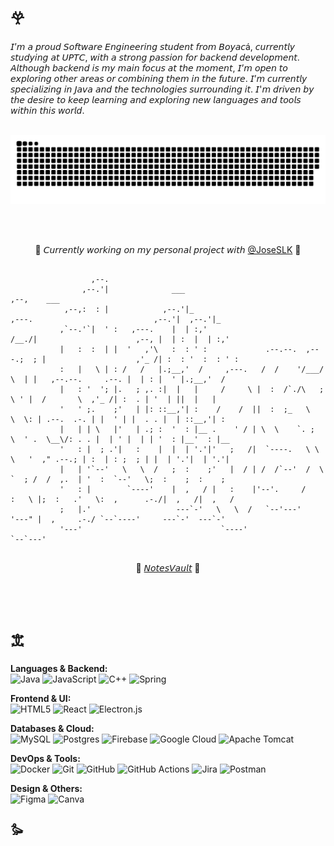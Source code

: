 # 𖣂  
𝘐’𝘮 𝘢 𝘱𝘳𝘰𝘶𝘥 𝘚𝘰𝘧𝘵𝘸𝘢𝘳𝘦 𝘌𝘯𝘨𝘪𝘯𝘦𝘦𝘳𝘪𝘯𝘨 𝘴𝘵𝘶𝘥𝘦𝘯𝘵 𝘧𝘳𝘰𝘮 𝘉𝘰𝘺𝘢𝘤á, 𝘤𝘶𝘳𝘳𝘦𝘯𝘵𝘭𝘺 𝘴𝘵𝘶𝘥𝘺𝘪𝘯𝘨 𝘢𝘵 𝘜𝘗𝘛𝘊, 𝘸𝘪𝘵𝘩 𝘢 𝘴𝘵𝘳𝘰𝘯𝘨 𝘱𝘢𝘴𝘴𝘪𝘰𝘯 𝘧𝘰𝘳 𝘣𝘢𝘤𝘬𝘦𝘯𝘥 𝘥𝘦𝘷𝘦𝘭𝘰𝘱𝘮𝘦𝘯𝘵. 𝘈𝘭𝘵𝘩𝘰𝘶𝘨𝘩 𝘣𝘢𝘤𝘬𝘦𝘯𝘥 𝘪𝘴 𝘮𝘺 𝘮𝘢𝘪𝘯 𝘧𝘰𝘤𝘶𝘴 𝘢𝘵 𝘵𝘩𝘦 𝘮𝘰𝘮𝘦𝘯𝘵, 𝘐’𝘮 𝘰𝘱𝘦𝘯 𝘵𝘰 𝘦𝘹𝘱𝘭𝘰𝘳𝘪𝘯𝘨 𝘰𝘵𝘩𝘦𝘳 𝘢𝘳𝘦𝘢𝘴 𝘰𝘳 𝘤𝘰𝘮𝘣𝘪𝘯𝘪𝘯𝘨 𝘵𝘩𝘦𝘮 𝘪𝘯 𝘵𝘩𝘦 𝘧𝘶𝘵𝘶𝘳𝘦. 𝘐’𝘮 𝘤𝘶𝘳𝘳𝘦𝘯𝘵𝘭𝘺 𝘴𝘱𝘦𝘤𝘪𝘢𝘭𝘪𝘻𝘪𝘯𝘨 𝘪𝘯 𝘑𝘢𝘷𝘢 𝘢𝘯𝘥 𝘵𝘩𝘦 𝘵𝘦𝘤𝘩𝘯𝘰𝘭𝘰𝘨𝘪𝘦𝘴 𝘴𝘶𝘳𝘳𝘰𝘶𝘯𝘥𝘪𝘯𝘨 𝘪𝘵. 𝘐'𝘮 𝘥𝘳𝘪𝘷𝘦𝘯 𝘣𝘺 𝘵𝘩𝘦 𝘥𝘦𝘴𝘪𝘳𝘦 𝘵𝘰 𝘬𝘦𝘦𝘱 𝘭𝘦𝘢𝘳𝘯𝘪𝘯𝘨 𝘢𝘯𝘥 𝘦𝘹𝘱𝘭𝘰𝘳𝘪𝘯𝘨 𝘯𝘦𝘸 𝘭𝘢𝘯𝘨𝘶𝘢𝘨𝘦𝘴 𝘢𝘯𝘥 𝘵𝘰𝘰𝘭𝘴 𝘸𝘪𝘵𝘩𝘪𝘯 𝘵𝘩𝘪𝘴 𝘸𝘰𝘳𝘭𝘥.<br><br>

<div align="center" >  

<picture>
   
   <source media="(prefers-color-scheme: dark)" srcset="https://raw.githubusercontent.com/monxvoll/monxvoll/output/github-snake-dark.svg" />
  
   <source media="(prefers-color-scheme: light)" srcset="https://raw.githubusercontent.com/monxvoll/monxvoll/output/github-snake.svg" />
   
   <img alt="GitHub contribution snake animation" src="https://raw.githubusercontent.com/monxvoll/monxvoll/output/github-snake.svg" />
  </picture>

</div>


<br><br>




<p align="center">🍬 𝘊𝘶𝘳𝘳𝘦𝘯𝘵𝘭𝘺 𝘸𝘰𝘳𝘬𝘪𝘯𝘨 𝘰𝘯 𝘮𝘺 𝘱𝘦𝘳𝘴𝘰𝘯𝘢𝘭 𝘱𝘳𝘰𝘫𝘦𝘤𝘵 𝘸𝘪𝘵𝘩 <a href="https://github.com/JoseSLK">@JoseSLK</a> 🍬</p>

 ```text
                                                                                                                     
                   ,--.                                                                                                  
                 ,--.'|              ___                                                                 ,--,    ___     
             ,--,:  : |            ,--.'|_                             ,---.                           ,--.'|  ,--.'|_   
            ,`--.'`|  ' :   ,---.    |  | :,'                           /__./|                      ,--, |  | :  |  | :,'  
            |   :  :  | |  '   ,'\   :  : ' :             .--.--.  ,---.;  ; |                    ,'_ /| :  : '  :  : ' :  
            :   |   \ | : /   /   |.;__,'  /     ,---.   /  /    '/___/ \  | |   ,--.--.     .--. |  | : |  ' |.;__,'  /   
            |   : '  '; |.   ; ,. :|  |   |     /     \ |  :  /`./\   ;  \ ' |  /       \  ,'_ /| :  . | '  | ||  |   |    
            '   ' ;.    ;'   | |: ::__,'| :    /    /  ||  :  ;_   \   \  \: | .--.  .-. | |  ' | |  . . |  | ::__,'| :    
            |   | | \   |'   | .; :  '  : |__ .    ' / | \  \    `. ;   \  ' .  \__\/: . . |  | ' |  | | '  : |__'  : |__  
            '   : |  ; .'|   :    |  |  | '.'|'   ;   /|  `----.   \ \   \   '  ," .--.; | :  | : ;  ; | |  | '.'|  | '.'| 
            |   | '`--'   \   \  /   ;  :    ;'   |  / | /  /`--'  /  \   `  ; /  /  ,.  | '  :  `--'   \;  :    ;  :    ; 
            '   : |        `----'    |  ,   / |   :    |'--'.     /    :   \ |;  :   .'   \:  ,      .-./|  ,   /|  ,   /  
            ;   |.'                   ---`-'   \   \  /   `--'---'      '---" |  ,     .-./ `--`----'     ---`-'  ---`-'   
            '---'                               `----'                         `--`---'                                    
                                                                                                               
```           
<p align="center"> 🎈 <a href="https://github.com/monxvoll/NotesVault">𝘕𝘰𝘵𝘦𝘴𝘝𝘢𝘶𝘭𝘵</a> 🎈 </p> 

<br><br>

# 𖠊 

**Languages & Backend:**  
![Java](https://img.shields.io/badge/java-%23ED8B00.svg?style=for-the-badge&logo=openjdk&logoColor=white) 
![JavaScript](https://img.shields.io/badge/javascript-%23323330.svg?style=for-the-badge&logo=javascript&logoColor=%23F7DF1E) 
![C++](https://img.shields.io/badge/c++-%2300599C.svg?style=for-the-badge&logo=c%2B%2B&logoColor=white) 
![Spring](https://img.shields.io/badge/spring-%236DB33F.svg?style=for-the-badge&logo=spring&logoColor=white)  
 
**Frontend & UI:**  
![HTML5](https://img.shields.io/badge/html5-%23E34F26.svg?style=for-the-badge&logo=html5&logoColor=white) 
![React](https://img.shields.io/badge/react-%2320232a.svg?style=for-the-badge&logo=react&logoColor=%2361DAFB) 
![Electron.js](https://img.shields.io/badge/Electron-191970?style=for-the-badge&logo=Electron&logoColor=white)

**Databases & Cloud:**  
![MySQL](https://img.shields.io/badge/mysql-4479A1.svg?style=for-the-badge&logo=mysql&logoColor=white) 
![Postgres](https://img.shields.io/badge/postgres-%23316192.svg?style=for-the-badge&logo=postgresql&logoColor=white) 
![Firebase](https://img.shields.io/badge/firebase-%23039BE5.svg?style=for-the-badge&logo=firebase) 
![Google Cloud](https://img.shields.io/badge/GoogleCloud-%234285F4.svg?style=for-the-badge&logo=google-cloud&logoColor=white) 
![Apache Tomcat](https://img.shields.io/badge/apache%20tomcat-%23F8DC75.svg?style=for-the-badge&logo=apache-tomcat&logoColor=black)

**DevOps & Tools:**  
![Docker](https://img.shields.io/badge/docker-%230db7ed.svg?style=for-the-badge&logo=docker&logoColor=white) 
![Git](https://img.shields.io/badge/git-%23F05033.svg?style=for-the-badge&logo=git&logoColor=white) 
![GitHub](https://img.shields.io/badge/github-%23121011.svg?style=for-the-badge&logo=github&logoColor=white) 
![GitHub Actions](https://img.shields.io/badge/github%20actions-%232671E5.svg?style=for-the-badge&logo=githubactions&logoColor=white) 
![Jira](https://img.shields.io/badge/jira-%230A0FFF.svg?style=for-the-badge&logo=jira&logoColor=white) 
![Postman](https://img.shields.io/badge/Postman-FF6C37?style=for-the-badge&logo=postman&logoColor=white)

**Design & Others:**  
![Figma](https://img.shields.io/badge/figma-%23F24E1E.svg?style=for-the-badge&logo=figma&logoColor=white) 
![Canva](https://img.shields.io/badge/Canva-%2300C4CC.svg?style=for-the-badge&logo=Canva&logoColor=white)

## 𐦖 

  



